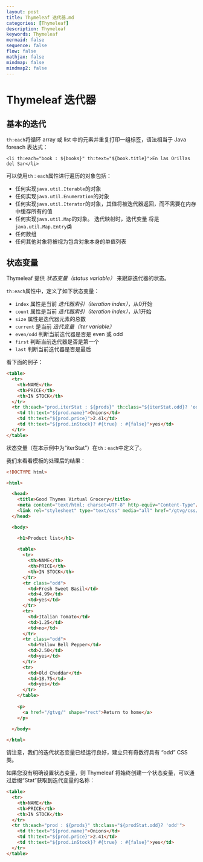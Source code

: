 ```yaml
---
layout: post
title: Thymeleaf 迭代器.md
categories: [Thymeleaf]
description: Thymeleaf
keywords: Thymeleaf
mermaid: false
sequence: false
flow: false
mathjax: false
mindmap: false
mindmap2: false
---
```

# Thymeleaf 迭代器


## 基本的迭代


`th:each`将循环 array 或 list 中的元素并重复打印一组标签，语法相当于 Java foreach 表达式：

```
<li th:each="book : ${books}" th:text="${book.title}">En las Orillas del Sar</li>
```

可以使用`th：each`属性进行遍历的对象包括：

* 任何实现`java.util.Iterable`的对象
* 任何实现`java.util.Enumeration`的对象
* 任何实现`java.util.Iterator`的对象，其值将被迭代器返回，而不需要在内存中缓存所有的值
* 任何实现`java.util.Map`的对象。 迭代映射时，迭代变量 将是`java.util.Map.Entry`类
* 任何数组
* 任何其他对象将被视为包含对象本身的单值列表

## 状态变量

Thymeleaf 提供 _状态变量（status variable）_ 来跟踪迭代器的状态。

`th:each`属性中，定义了如下状态变量：

 * `index` 属性是当前 _迭代器索引（iteration index）_，从0开始
 * `count` 属性是当前 _迭代器索引（iteration index）_，从1开始
 * `size` 属性是迭代器元素的总数
 * `current` 是当前 _迭代变量（iter variable）_
 * `even/odd` 判断当前迭代器是否是 even 或 odd
 * `first` 判断当前迭代器是否是第一个
 * `last` 判断当前迭代器是否是最后


看下面的例子：

```html
<table>
  <tr>
    <th>NAME</th>
    <th>PRICE</th>
    <th>IN STOCK</th>
  </tr>
  <tr th:each="prod,iterStat : ${prods}" th:class="${iterStat.odd}? 'odd'">
    <td th:text="${prod.name}">Onions</td>
    <td th:text="${prod.price}">2.41</td>
    <td th:text="${prod.inStock}? #{true} : #{false}">yes</td>
  </tr>
</table>
```

状态变量（在本示例中为“iterStat”）在`th：each`中定义了。 

我们来看看模板的处理后的结果：

```html
<!DOCTYPE html>

<html>

  <head>
    <title>Good Thymes Virtual Grocery</title>
    <meta content="text/html; charset=UTF-8" http-equiv="Content-Type"/>
    <link rel="stylesheet" type="text/css" media="all" href="/gtvg/css/gtvg.css" />
  </head>

  <body>

    <h1>Product list</h1>
  
    <table>
      <tr>
        <th>NAME</th>
        <th>PRICE</th>
        <th>IN STOCK</th>
      </tr>
      <tr class="odd">
        <td>Fresh Sweet Basil</td>
        <td>4.99</td>
        <td>yes</td>
      </tr>
      <tr>
        <td>Italian Tomato</td>
        <td>1.25</td>
        <td>no</td>
      </tr>
      <tr class="odd">
        <td>Yellow Bell Pepper</td>
        <td>2.50</td>
        <td>yes</td>
      </tr>
      <tr>
        <td>Old Cheddar</td>
        <td>18.75</td>
        <td>yes</td>
      </tr>
    </table>
  
    <p>
      <a href="/gtvg/" shape="rect">Return to home</a>
    </p>

  </body>
  
</html>
```

请注意，我们的迭代状态变量已经运行良好，建立只有奇数行具有 “odd” CSS 类。

如果您没有明确设置状态变量，则 Thymeleaf 将始终创建一个状态变量，可以通过后缀“Stat”获取到迭代变量的名称：

```html
<table>
  <tr>
    <th>NAME</th>
    <th>PRICE</th>
    <th>IN STOCK</th>
  </tr>
  <tr th:each="prod : ${prods}" th:class="${prodStat.odd}? 'odd'">
    <td th:text="${prod.name}">Onions</td>
    <td th:text="${prod.price}">2.41</td>
    <td th:text="${prod.inStock}? #{true} : #{false}">yes</td>
  </tr>
</table>
```
